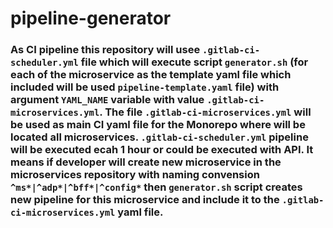 # pipeline-generator

### As CI pipeline this repository will usee `.gitlab-ci-scheduler.yml` file which will execute script `generator.sh` (for each of the microservice as the template yaml file which included will be used `pipeline-template.yaml` file) with argument `YAML_NAME` variable with value `.gitlab-ci-microservices.yml`. The file `.gitlab-ci-microservices.yml` will be used as main CI yaml file for the Monorepo where will be located all microservices. `.gitlab-ci-scheduler.yml` pipeline will be executed ecah 1 hour or could be executed with API. It means if developer will create new microservice in the microservices repository with naming convension `^ms*|^adp*|^bff*|^config*` then `generator.sh` script creates new pipeline for this microservice and include it to the `.gitlab-ci-microservices.yml` yaml file.